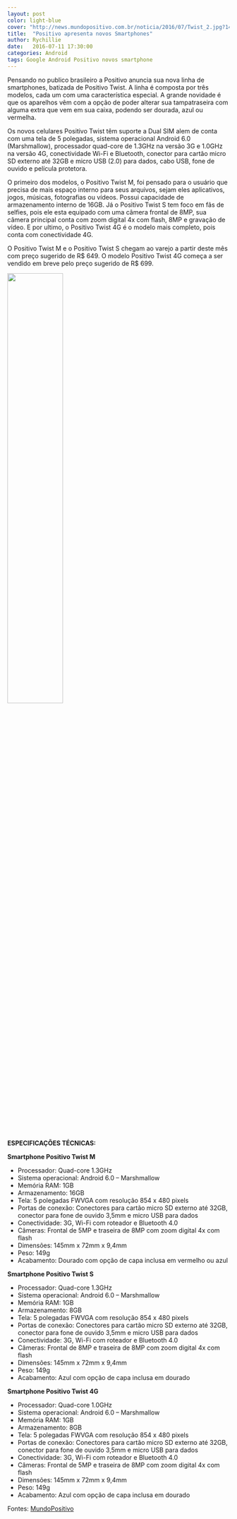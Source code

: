 ```yaml
---
layout: post
color: light-blue
cover: "http://news.mundopositivo.com.br/noticia/2016/07/Twist_2.jpg?1468267547"
title:  "Positivo apresenta novos Smartphones"
author: Rychillie
date:   2016-07-11 17:30:00
categories: Android
tags: Google Android Positivo novos smartphone
---
```

Pensando no publico brasileiro a Positivo anuncia sua nova linha de smartphones, batizada de Positivo Twist. A linha é composta por três modelos, cada um com uma característica especial. A grande novidade é que os aparelhos vêm com a opção de poder alterar sua tampatraseira com alguma extra que vem em sua caixa, podendo ser dourada, azul ou vermelha.

Os novos celulares Positivo Twist têm suporte a Dual SIM alem de conta com uma tela de 5 polegadas, sistema operacional Android 6.0 (Marshmallow), processador quad-core de 1.3GHz na versão 3G e 1.0GHz na versão 4G, conectividade Wi-Fi e Bluetooth, conector para cartão micro SD externo até 32GB e micro USB (2.0) para dados, cabo USB, fone de ouvido e película protetora.

O primeiro dos modelos, o Positivo Twist M, foi pensado para o usuário que precisa de mais espaço interno para seus arquivos, sejam eles aplicativos, jogos, músicas, fotografias ou vídeos. Possui capacidade de armazenamento interno de 16GB. Já o Positivo Twist S tem foco em fãs de selfies, pois ele esta equipado com uma câmera frontal de 8MP, sua câmera principal conta com zoom digital 4x com flash, 8MP e gravação de vídeo. E por ultimo, o Positivo Twist 4G é o modelo mais completo, pois conta com conectividade 4G.

O Positivo Twist M e o Positivo Twist S chegam ao varejo a partir deste mês com preço sugerido de R$ 649. O modelo Positivo Twist 4G começa a ser vendido em breve pelo preço sugerido de R$ 699.

<img src="http://news.mundopositivo.com.br/noticia/2016/07/Packshot_Twist.jpg?1468267630" align="middle" width="50%">

<strong>ESPECIFICAÇÕES TÉCNICAS:</strong>

<strong>Smartphone Positivo Twist M</strong>
<ul>
<li>Processador: Quad-core 1.3GHz</li>
<li>Sistema operacional: Android 6.0 – Marshmallow</li>
<li>Memória RAM: 1GB</li>
<li>Armazenamento: 16GB</li>
<li>Tela: 5 polegadas FWVGA com resolução 854 x 480 pixels</li>
<li>Portas de conexão: Conectores para cartão micro SD externo até 32GB, conector para fone de ouvido 3,5mm e micro USB para dados</li>
<li>Conectividade: 3G, Wi-Fi com roteador e Bluetooth 4.0</li>
<li>Câmeras: Frontal de 5MP e traseira de 8MP com zoom digital 4x com flash</li>
<li>Dimensões: 145mm x 72mm x 9,4mm</li>
<li>Peso: 149g</li>
<li>Acabamento: Dourado com opção de capa inclusa em vermelho ou azul</li>
</ul>

<strong>Smartphone Positivo Twist S</strong>
<ul>
<li>Processador: Quad-core 1.3GHz</li>
<li>Sistema operacional: Android 6.0 – Marshmallow</li>
<li>Memória RAM: 1GB</li>
<li>Armazenamento: 8GB</li>
<li>Tela: 5 polegadas FWVGA com resolução 854 x 480 pixels</li>
<li>Portas de conexão: Conectores para cartão micro SD externo até 32GB, conector para fone de ouvido 3,5mm e micro USB para dados</li>
<li>Conectividade: 3G, Wi-Fi com roteador e Bluetooth 4.0</li>
<li>Câmeras: Frontal de 8MP e traseira de 8MP com zoom digital 4x com flash</li>
<li>Dimensões: 145mm x 72mm x 9,4mm</li>
<li>Peso: 149g</li>
<li>Acabamento: Azul com opção de capa inclusa em dourado</li>
</ul>

<strong>Smartphone Positivo Twist 4G</strong>
<ul>
<li>Processador: Quad-core 1.0GHz</li>
<li>Sistema operacional: Android 6.0 – Marshmallow</li>
<li>Memória RAM: 1GB</li>
<li>Armazenamento: 8GB</li>
<li>Tela: 5 polegadas FWVGA com resolução 854 x 480 pixels</li>
<li>Portas de conexão: Conectores para cartão micro SD externo até 32GB, conector para fone de ouvido 3,5mm e micro USB para dados</li>
<li>Conectividade: 3G, Wi-Fi com roteador e Bluetooth 4.0</li>
<li>Câmeras: Frontal de 5MP e traseira de 8MP com zoom digital 4x com flash</li>
<li>Dimensões: 145mm x 72mm x 9,4mm</li>
<li>Peso: 149g</li>
<li>Acabamento: Azul com opção de capa inclusa em dourado</li>
</ul>

Fontes: <a href="http://www.mundopositivo.com.br/noticias/positivo-informatica/20439497-positivo_apresenta_novo_smartphone_com_vers%C3%B5es_para_todos_os_perfis_de_usu%C3%A1rios.html">MundoPositivo</a>

<script async src="//pagead2.googlesyndication.com/pagead/js/adsbygoogle.js"></script>
<!-- Final_texto_okgnow -->
<ins class="adsbygoogle"
     style="display:block"
     data-ad-client="ca-pub-7837358846130941"
     data-ad-slot="9265933715"
     data-ad-format="auto"></ins>
<script>
(adsbygoogle = window.adsbygoogle || []).push({});
</script>
